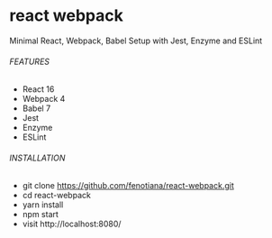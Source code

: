 # react webpack
Minimal React, Webpack, Babel Setup with Jest, Enzyme and ESLint

###### FEATURES #######
* React 16
* Webpack 4
* Babel 7
* Jest 
* Enzyme 
* ESLint

###### INSTALLATION ######
- git clone https://github.com/fenotiana/react-webpack.git
- cd react-webpack
- yarn install
- npm start
- visit http://localhost:8080/
